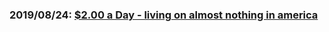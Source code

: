 ### 2019/08/24: [$2.00 a Day - living on almost nothing in america](https://books.google.com/books/about/2_00_a_Day.html?id=wLlbCgAAQBAJ)
